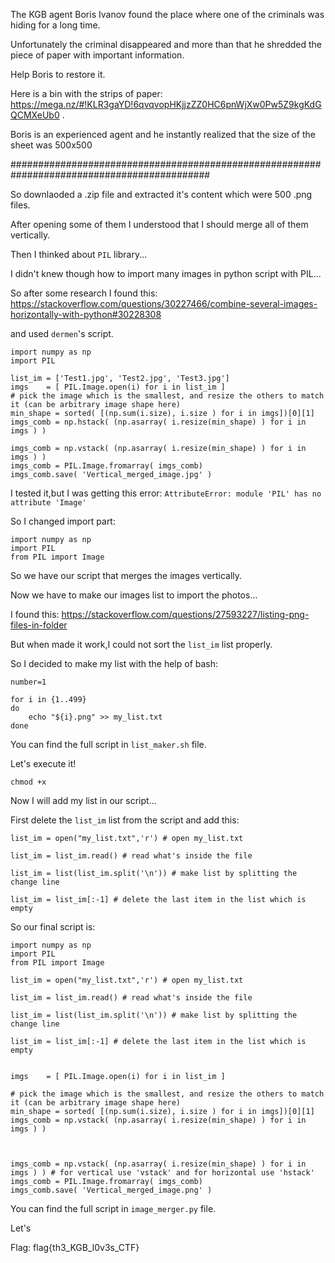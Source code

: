 The KGB agent Boris Ivanov found the place where one of the criminals was hiding for a long time. 

Unfortunately the criminal disappeared and more than that he shredded the piece of paper with important information. 

Help Boris to restore it. 

Here is a bin with the strips of paper: https://mega.nz/#!KLR3gaYD!6qvqvopHKjjzZZ0HC6pnWjXw0Pw5Z9kgKdGQCMXeUb0 .

Boris is an experienced agent and he instantly realized that the size of the sheet was 500x500

############################################################################################

So downlaoded a .zip file and extracted it's content which were 500 .png files.

After opening some of them I understood that I should merge all of them vertically.

Then I thinked about `PIL` library...

I didn't knew though how to import many images in python script with PIL...

So after some research I found this: https://stackoverflow.com/questions/30227466/combine-several-images-horizontally-with-python#30228308

and used `dermen`'s script.

```
import numpy as np
import PIL

list_im = ['Test1.jpg', 'Test2.jpg', 'Test3.jpg']
imgs    = [ PIL.Image.open(i) for i in list_im ]
# pick the image which is the smallest, and resize the others to match it (can be arbitrary image shape here)
min_shape = sorted( [(np.sum(i.size), i.size ) for i in imgs])[0][1]
imgs_comb = np.hstack( (np.asarray( i.resize(min_shape) ) for i in imgs ) )

imgs_comb = np.vstack( (np.asarray( i.resize(min_shape) ) for i in imgs ) )
imgs_comb = PIL.Image.fromarray( imgs_comb)
imgs_comb.save( 'Vertical_merged_image.jpg' )
```
I tested it,but I was getting this error:
`AttributeError: module 'PIL' has no attribute 'Image'`

So I changed import part:
```
import numpy as np
import PIL
from PIL import Image
```

So we have our script that merges the images vertically.

Now we have to make our images list to import the photos...

I found this: https://stackoverflow.com/questions/27593227/listing-png-files-in-folder

But when made it work,I could not sort the `list_im` list properly.

So I decided to make my list with the help of bash:
```
number=1

for i in {1..499}
do
    echo "${i}.png" >> my_list.txt
done
```

You can find the full script in `list_maker.sh` file.

Let's execute it!

`chmod +x `

Now I will add my list in our script...

First delete the `list_im` list from the script and add this:

```
list_im = open("my_list.txt",'r') # open my_list.txt

list_im = list_im.read() # read what's inside the file

list_im = list(list_im.split('\n')) # make list by splitting the change line

list_im = list_im[:-1] # delete the last item in the list which is empty
```

So our final script is:
```
import numpy as np
import PIL
from PIL import Image

list_im = open("my_list.txt",'r') # open my_list.txt

list_im = list_im.read() # read what's inside the file

list_im = list(list_im.split('\n')) # make list by splitting the change line

list_im = list_im[:-1] # delete the last item in the list which is empty


imgs    = [ PIL.Image.open(i) for i in list_im ]

# pick the image which is the smallest, and resize the others to match it (can be arbitrary image shape here)
min_shape = sorted( [(np.sum(i.size), i.size ) for i in imgs])[0][1]
imgs_comb = np.vstack( (np.asarray( i.resize(min_shape) ) for i in imgs ) )



imgs_comb = np.vstack( (np.asarray( i.resize(min_shape) ) for i in imgs ) ) # for vertical use 'vstack' and for horizontal use 'hstack'
imgs_comb = PIL.Image.fromarray( imgs_comb)
imgs_comb.save( 'Vertical_merged_image.png' )
```

You can find the full script in `image_merger.py` file.

Let's 

Flag: flag{th3_KGB_l0v3s_CTF}
